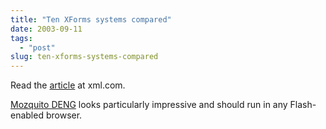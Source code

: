 ```yaml
---
title: "Ten XForms systems compared"
date: 2003-09-11
tags: 
  - "post"
slug: ten-xforms-systems-compared
---
```


Read the [article](http://www.xml.com/lpt/a/2003/09/10/xforms.html) at xml.com.

[Mozquito DENG](http://mozquito.markuplanguage.net/) looks particularly impressive and should run in any Flash-enabled browser.
